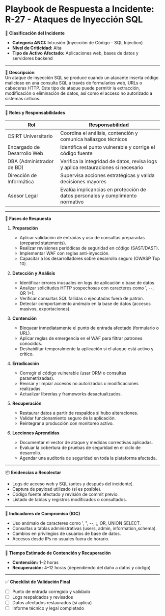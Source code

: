 # Playbook de Respuesta a Incidente: R-27 - Ataques de Inyección SQL

🛑 **Clasificación del Incidente**  
- **Categoría ANCI:** Intrusión (Inyección de Código – SQL Injection)  
- **Nivel de Criticidad:** Alta  
- **Tipo de Activo Afectado:** Aplicaciones web, bases de datos y servidores backend

---

🧩 **Descripción**  
Un ataque de inyección SQL se produce cuando un atacante inserta código malicioso en una consulta SQL a través de formularios web, URLs o cabeceras HTTP. Este tipo de ataque puede permitir la extracción, modificación o eliminación de datos, así como el acceso no autorizado a sistemas críticos.

---

👥 **Roles y Responsabilidades**

| Rol                     | Responsabilidad                                                                 |
|-------------------------|--------------------------------------------------------------------------------|
| CSIRT Universitario     | Coordina el análisis, contención y comunica hallazgos técnicos                 |
| Encargado de Desarrollo Web | Identifica el punto vulnerable y corrige el código fuente                  |
| DBA (Administrador de BD)   | Verifica la integridad de datos, revisa logs y aplica restauraciones si necesario |
| Dirección de Informática    | Supervisa acciones estratégicas y valida decisiones mayores                |
| Asesor Legal                | Evalúa implicancias en protección de datos personales y cumplimiento normativo |

---

🧭 **Fases de Respuesta**

1. **Preparación**
   - Aplicar validación de entradas y uso de consultas preparadas (prepared statements).
   - Realizar revisiones periódicas de seguridad en código (SAST/DAST).
   - Implementar WAF con reglas anti-inyección.
   - Capacitar a los desarrolladores sobre desarrollo seguro (OWASP Top 10).

2. **Detección y Análisis**
   - Identificar errores inusuales en logs de aplicación o base de datos.
   - Analizar solicitudes HTTP sospechosas con caracteres como ', --, OR 1=1.
   - Verificar consultas SQL fallidas o ejecutadas fuera de patrón.
   - Detectar comportamiento anómalo en la base de datos (accesos masivos, exportaciones).

3. **Contención**
   - Bloquear inmediatamente el punto de entrada afectado (formulario o URL).
   - Aplicar reglas de emergencia en el WAF para filtrar patrones conocidos.
   - Deshabilitar temporalmente la aplicación si el ataque está activo y crítico.

4. **Erradicación**
   - Corregir el código vulnerable (usar ORM o consultas parametrizadas).
   - Revisar y limpiar accesos no autorizados o modificaciones realizadas.
   - Actualizar librerías y frameworks desactualizados.

5. **Recuperación**
   - Restaurar datos a partir de respaldos si hubo alteraciones.
   - Validar funcionamiento seguro de la aplicación.
   - Reintegrar a producción con monitoreo activo.

6. **Lecciones Aprendidas**
   - Documentar el vector de ataque y medidas correctivas aplicadas.
   - Evaluar la cobertura de pruebas de seguridad en el ciclo de desarrollo.
   - Agendar una auditoría de seguridad en toda la plataforma afectada.

---

📦 **Evidencias a Recolectar**
- Logs de acceso web y SQL (antes y después del incidente).
- Captura de payload utilizado (si es posible).
- Código fuente afectado y revisión de commit previo.
- Listado de tablas y registros modificados o consultados.

---

📌 **Indicadores de Compromiso (IOC)**
- Uso anómalo de caracteres como ', ", --, ;, OR, UNION SELECT.
- Consultas a tablas administrativas (users, admin, information_schema).
- Cambios en privilegios de usuarios de base de datos.
- Accesos desde IPs no usuales fuera de horario.

---

📅 **Tiempo Estimado de Contención y Recuperación**
- **Contención:** 1–2 horas
- **Recuperación:** 4–12 horas (dependiendo del daño a datos y código)

---

✅ **Checklist de Validación Final**
- [ ] Punto de entrada corregido y validado
- [ ] Logs respaldados y revisados
- [ ] Datos afectados restaurados (si aplica)
- [ ] Informe técnico y legal completado